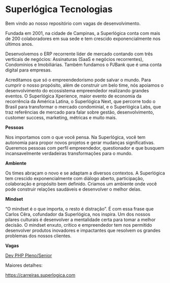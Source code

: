 # Superlógica Tecnologias

Bem vindo ao nosso repositório com vagas de desenvolvimento.

Fundada em 2001, na cidade de Campinas, a Superlógica conta com mais de 200 colaboradores em sua sede e tem crescido exponencialmente nos últimos anos. 

Desenvolvemos o ERP recorrente líder de mercado contando com três verticais de negócios: Assinaturas (SaaS e negócios recorrentes), Condomínios e Imobiliárias. Também fundamos o PJBank que é uma conta digital para empresas.

Acreditamos que só o empreendedorismo pode salvar o mundo. Para cumprir o nosso propósito, além de construir um belo time, nós apoiamos o desenvolvimento do ecossistema empreendedor realizando grandes eventos. O Superlógica Xperience, maior evento de economia da recorrência da América Latina, o Superlógica Next, que percorre todo o Brasil para transformar o mercado condominial, e o Superlógica Labs, que traz referências de mercado para falar sobre gestão, desenvolvimento, customer success, marketing, métricas e muito mais.

**Pessoas**

Nos importamos com o que você pensa. Na Superlógica, você tem autonomia para propor novos projetos e gerar mudanças significativas. Queremos pessoas com perfil empreendedor, questionador e que busquem incansavelmente verdadeiras transformações para o mundo.

**Ambiente**

Os times abraçam o novo e se adaptam a diversos contextos. A Superlógica tem crescido exponencialmente com diálogo aberto, participação, colaboração e propósito bem definido. Criamos um ambiente onde você pode construir relações saudáveis e desenvolver o melhor delas.

**Mindset**

“O mindset é o que importa, o resto é distração”. É com essa frase que Carlos Cêra, cofundador da Superlógica, nos inspira. Um dos nossos pilares culturais é desenvolver a mentalidade certa para tomar a melhor decisão. O mindset enxuto, crítico e empreendedor tem nos permitido desenvolver produtos inovadores e impactantes que resolvem os grandes problemas dos nossos clientes.


**Vagas**

[Dev PHP Pleno/Senior](https://jobs.solides.com/superlogica/vaga/2666)


Maiores detalhes:

https://carreiras.superlogica.com
